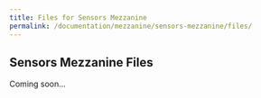 ```yaml
---
title: Files for Sensors Mezzanine
permalink: /documentation/mezzanine/sensors-mezzanine/files/
---
```

## Sensors Mezzanine Files

Coming soon...
